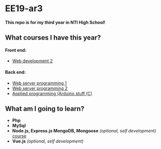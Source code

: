 # EE19-ar3
#### This repo is for my third year in NTI High School!
## What courses I have this year?
#### Front end:
* [Web development 2](https://www.skolverket.se/undervisning/gymnasieskolan/laroplan-program-och-amnen-i-gymnasieskolan/gymnasieprogrammen/amne?url=1530314731%2Fsyllabuscw%2Fjsp%2Fsubject.htm%3FsubjectCode%3DWEU%26courseCode%3DWEUWEB01%26tos%3Dgy&sv.url=12.5dfee44715d35a5cdfa92a3#anchor_WEUWEB01)
#### Back end:
* [Web server programming 1](https://www.skolverket.se/undervisning/gymnasieskolan/laroplan-program-och-amnen-i-gymnasieskolan/gymnasieprogrammen/amne?url=1530314731%2Fsyllabuscw%2Fjsp%2Fsubject.htm%3FsubjectCode%3DWES%26tos%3Dgy&sv.url=12.5dfee44715d35a5cdfa92a3)
* [Web server programming 2](https://www.skolverket.se/undervisning/gymnasieskolan/laroplan-program-och-amnen-i-gymnasieskolan/gymnasieprogrammen/amne?url=1530314731%2Fsyllabuscw%2Fjsp%2Fsubject.htm%3FsubjectCode%3DWES%26tos%3Dgy&sv.url=12.5dfee44715d35a5cdfa92a3)
* [Applied programming (Arduino stuff (C)](https://www.skolverket.se/undervisning/gymnasieskolan/laroplan-program-och-amnen-i-gymnasieskolan/gymnasieprogrammen/amne?url=1530314731%2Fsyllabuscw%2Fjsp%2Fsubject.htm%3FsubjectCode%3DTIA%26courseCode%3DTIATIL00S%26tos%3Dgy&sv.url=12.5dfee44715d35a5cdfa92a3#anchor_TIATIL00S)

## What am I going to learn?
* **Php**
* **MySql**
* **Node.js, Express.js MongoDB, Mongoose** *(optional, self development)* [course](https://www.udemy.com/course/nodejs-express-mongodb-bootcamp/)
* **Vue.js** *(optional, self development)* 

